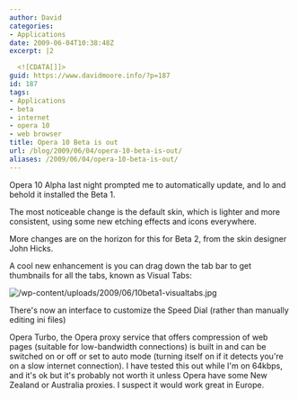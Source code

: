 ```yaml
---
author: David
categories:
- Applications
date: 2009-06-04T10:38:48Z
excerpt: |2

  <![CDATA[]]>
guid: https://www.davidmoore.info/?p=187
id: 187
tags:
- Applications
- beta
- internet
- opera 10
- web browser
title: Opera 10 Beta is out
url: /blog/2009/06/04/opera-10-beta-is-out/
aliases: /2009/06/04/opera-10-beta-is-out/
---
```


Opera 10 Alpha last night prompted me to automatically update, and lo and behold it installed the Beta 1.

The most noticeable change is the default skin, which is lighter and more consistent, using some new etching effects and icons everywhere.

More changes are on the horizon for this for Beta 2, from the skin designer John Hicks.

A cool new enhancement is you can drag down the tab bar to get thumbnails for all the tabs, known as Visual Tabs:

![/wp-content/uploads/2009/06/10beta1-visualtabs.jpg](/wp-content/uploads/2009/06/10beta1-visualtabs.jpg "Opera Visual Tabs")

There's now an interface to customize the Speed Dial (rather than manually editing ini files)

Opera Turbo, the Opera proxy service that offers compression of web pages (suitable for low-bandwidth connections) is built in and can be switched on or off or set to auto mode (turning itself on if it detects you're on a slow internet connection). I have tested this out while I'm on 64kbps, and it's ok but it's probably not worth it unless Opera have some New Zealand or Australia proxies. I suspect it would work great in Europe.
